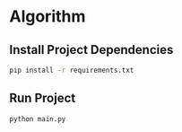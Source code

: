 # Algorithm

## Install Project Dependencies
```bash
pip install -r requirements.txt
```

## Run Project
```bash
python main.py
```
